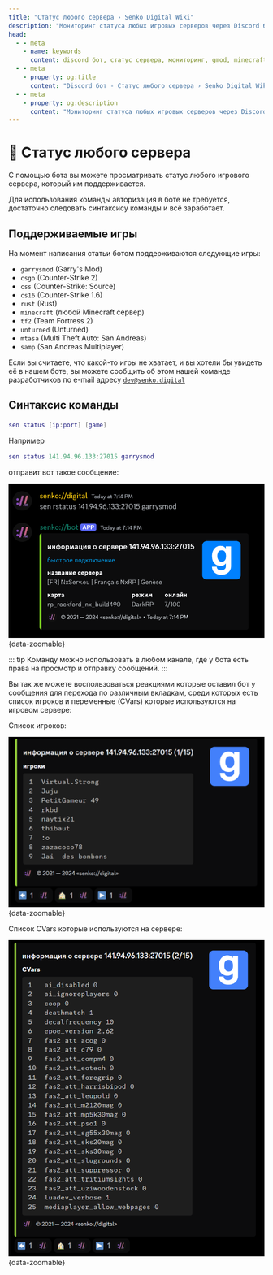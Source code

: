 ```yaml
---
title: "Статус любого сервера › Senko Digital Wiki"
description: "Мониторинг статуса любых игровых серверов через Discord бота Senko Digital. Поддержка Garry's Mod, Minecraft, CS2 и других игр."
head:
  - - meta
    - name: keywords
      content: discord бот, статус сервера, мониторинг, gmod, minecraft, cs2, игровые сервера
  - - meta
    - property: og:title 
      content: "Discord бот - Статус любого сервера › Senko Digital Wiki"
  - - meta
    - property: og:description
      content: "Мониторинг статуса любых игровых серверов через Discord бота Senko Digital. Поддержка Garry's Mod, Minecraft, CS2 и других игр."
---
```


# 🔁 Статус любого сервера

С помощью бота вы можете просматривать статус любого игрового сервера, который им поддерживается.

Для использования команды авторизация в боте не требуется, достаточно следовать синтаксису команды и всё заработает.

## Поддерживаемые игры

На момент написания статьи ботом поддерживаются следующие игры:

- `garrysmod` (Garry's Mod)
- `csgo` (Counter-Strike 2)
- `css` (Counter-Strike: Source)
- `cs16` (Counter-Strike 1.6)
- `rust` (Rust)
- `minecraft` (любой Minecraft сервер)
- `tf2` (Team Fortress 2)
- `unturned` (Unturned)
- `mtasa` (Multi Theft Auto: San Andreas)
- `samp` (San Andreas Multiplayer)

Если вы считаете, что какой-то игры не хватает, и вы хотели бы увидеть её в нашем боте, вы можете сообщить об этом нашей команде разработчиков по e-mail адресу [`dev@senko.digital`](mailto:dev@senko.digital)

## Синтаксис команды

```lua
sen status [ip:port] [game]
```

Например

```lua
sen status 141.94.96.133:27015 garrysmod
```

отправит вот такое сообщение:

![sample autoupdate status of a random game server](/images/bot/autoupdate-status.png){data-zoomable}

::: tip
Команду можно использовать в любом канале, где у бота есть права на просмотр и отправку сообщений.
:::

Вы так же можете воспользоваться реакциями которые оставил бот у сообщения для перехода по различным вкладкам, среди которых есть список игроков и переменные (CVars) которые используются на игровом сервере:

Список игроков:

![sample player list of a random game server](/images/bot/any-status-players.png){data-zoomable}

Список CVars которые используются на сервере:

![sample cvars list of a random game server](/images/bot/any-status-cvars.png){data-zoomable}
